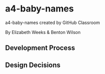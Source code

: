# a4-baby-names
a4-baby-names created by GitHub Classroom

By Elizabeth Weeks & Benton Wilson

## Development Process


## Design Decisions 